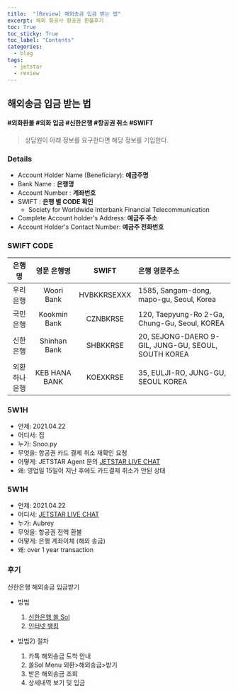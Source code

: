 ```yaml
---
title:  "[Review] 해외송금 입금 받는 법"
excerpt: 해외 항공사 항공권 환불후기
toc: True
toc_sticky: True
toc_label: "Contents"
categories:
  - blog
tags:
  - jetstar
  - review
---
```


## 해외송금 입금 받는 법
#### #외화환불 #외화 입금 #신한은행 #항공권 취소 #SWIFT

> 상담원이 아래 정보를 요구한다면 해당 정보를 기입한다.

### Details

- Account Holder Name (Beneficiary): **예금주명**
- Bank Name : **은행명**
- Account Number : **계좌번호**
- SWIFT : **은행 별 CODE 확인**
  - Society for Worldwide Interbank Financial Telecommunication
- Complete Account holder's Address: **예금주 주소**
- Account Holder's Contact Number: **예금주 전화번호**

### SWIFT CODE

| 은행명 | 영문 은행명 | SWIFT | 은행 영문주소 |
|:-----:|:---------:|:-----:|:------------|
| 우리은행 | Woori Bank | HVBKKRSEXXX | 1585, Sangam-dong, mapo-gu, Seoul, Korea |
| 국민은행 | Kookmin Bank | CZNBKRSE |120, Taepyung-Ro 2-Ga, Chung-Gu, Seoul, KOREA |
| 신한은행 | Shinhan Bank | SHBKKRSE | 20, SEJONG-DAERO 9-GIL, JUNG-GU, SEOUL, SOUTH KOREA |
| 외환 하나은행 | KEB HANA BANK | KOEXKRSE | 35, EULJI-RO, JUNG-GU, SEOUL KOREA |


### 5W1H

- 언제: 2021.04.22
- 어디서: 집
- 누가: Snoo.py
- 무엇을: 항공권 카드 결제 취소 재확인 요청
- 어떻게: JETSTAR Agent 문의 [JETSTAR LIVE CHAT](https://jetstar.secure.force.com/apex/PrechatFormforButtonsEnglish?endpoint=https%3A%2F%2Fjetstar.secure.force.com%2Fapex%2FliveAgentCustomChatWindowVAEnglish%3Flanguage%3D%23deployment_id%3D572900000008bmV%26org_id%3D00D90000000zq3b%26button_id%3D57390000000H2x7)
- 왜: 영업일 15일이 지난 후에도 카드결제 취소가 안된 상태

### 5W1H

- 언제: 2021.04.22
- 어디서: [JETSTAR LIVE CHAT](https://jetstar.secure.force.com/apex/PrechatFormforButtonsEnglish?endpoint=https%3A%2F%2Fjetstar.secure.force.com%2Fapex%2FliveAgentCustomChatWindowVAEnglish%3Flanguage%3D%23deployment_id%3D572900000008bmV%26org_id%3D00D90000000zq3b%26button_id%3D57390000000H2x7)
- 누가: Aubrey
- 무엇을: 항공권 전액 환불
- 어떻게: 은행 계좌이체 (해외 송금)
- 왜: over 1 year transaction


### 후기
신한은행 해외송금 입금받기
- 방법
	1. [신한은행 쏠 Sol](https://blog.naver.com/PostView.nhn?blogId=youwillstay&logNo=222180406828&redirect=Dlog&widgetTypeCall=true&topReferer=https%3A%2F%2Fsearch.naver.com%2Fsearch.naver%3Fsm%3Dtab_hty.top%26where%3Dnexearch%26query%3D%25EC%258B%25A0%25ED%2595%259C%25EC%259D%2580%25ED%2596%2589%2B%25EC%2599%25B8%25ED%2599%2594%2B%25EC%259E%2585%25EA%25B8%2588%25EB%25B0%259B%25EB%258A%2594%2B%25EB%25B2%2595%26oquery%3D%25EC%258B%25A0%25ED%2595%259C%25EC%259D%2580%25ED%2596%2589%2B%25EC%2586%25A1%25EA%25B8%2588%25EB%25B0%259B%25EB%258A%2594%2B%25EB%25B2%2595%26tqi%3Dh4a5clprvOsssQr%252BPi8ssssstyK-434022&directAccess=false)
	2. [인터넷 뱅킹](https://eoieoi.tistory.com/211)

- 방법2) 절차
	1. 카톡 해외송금 도착 안내
 	2. 쏠Sol Menu 외환>해외송금>받기
 	3. 받은 해외송금 조회 
  4. 상세내역 보기 및 입금
